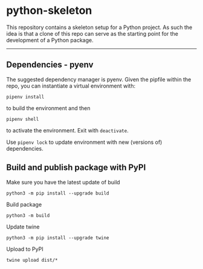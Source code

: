 # python-skeleton

This repository contains a skeleton setup for a Python project. As such the idea is that a clone of this repo can serve as the starting point for the development of a Python package.

---

## Dependencies - pyenv

The suggested dependency manager is pyenv. Given the pipfile within the repo, you can instantiate a virtual environment with:

`pipenv install`

to build the environment and then

`pipenv shell`

to activate the environment. Exit with `deactivate`.

Use `pipenv lock` to update environment with new (versions of) dependencies. 

## Build and publish package with PyPI

Make sure you have the latest update of build

`python3 -m pip install --upgrade build`

Build package

`python3 -m build`

Update twine

`python3 -m pip install --upgrade twine`

Upload to PyPI

`twine upload dist/* `
